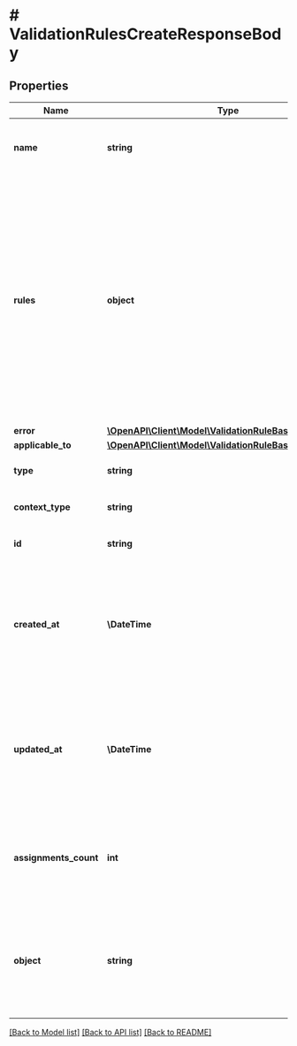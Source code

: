 # # ValidationRulesCreateResponseBody

## Properties

Name | Type | Description | Notes
------------ | ------------- | ------------- | -------------
**name** | **string** | Custom, unique name for set of validation rules. |
**rules** | **object** | Contains all the rule definitions for the validation rule. It is a set of key value pairs representing the rules and logic between the rules. The keys are numbered consecutively beginning from &#x60;1&#x60;. The values are objects containing the rule conditions. |
**error** | [**\OpenAPI\Client\Model\ValidationRuleBaseError**](ValidationRuleBaseError.md) |  | [optional]
**applicable_to** | [**\OpenAPI\Client\Model\ValidationRuleBaseApplicableTo**](ValidationRuleBaseApplicableTo.md) |  |
**type** | **string** | Type of validation rule. | [default to 'expression']
**context_type** | **string** | Validation rule context type.    | **Context Type** | **Definition** | |:---|:---| | earning_rule.order.paid |  | | earning_rule.custom_event |  | | earning_rule.customer.segment.entered |  | | campaign.discount_coupons |  | | campaign.discount_coupons.discount.apply_to_order |  | | campaign.discount_coupons.discount.apply_to_items |  | | campaign.discount_coupons.discount.apply_to_items_proportionally |  | | campaign.discount_coupons.discount.apply_to_items_proportionally_by_quantity |  | | campaign.discount_coupons.discount.fixed.apply_to_items |  | | campaign.gift_vouchers |  | | campaign.gift_vouchers.gift.apply_to_order |  | | campaign.gift_vouchers.gift.apply_to_items |  | | campaign.referral_program |  | | campaign.referral_program.discount.apply_to_order |  | | campaign.referral_program.discount.apply_to_items |  | | campaign.referral_program.discount.apply_to_items_proportionally |  | | campaign.referral_program.discount.apply_to_items_proportionally_by_quantity |  | | campaign.referral_program.discount.fixed.apply_to_items |  | | campaign.promotion |  | | campaign.promotion.discount.apply_to_order |  | | campaign.promotion.discount.apply_to_items |  | | campaign.promotion.discount.apply_to_items_proportionally |  | | campaign.promotion.discount.apply_to_items_proportionally_by_quantity |  | | campaign.promotion.discount.fixed.apply_to_items |  | | campaign.loyalty_program |  | | campaign.lucky_draw |  | | voucher.discount_voucher |  | | voucher.discount_voucher.discount.apply_to_order |  | | voucher.discount_voucher.discount.apply_to_items |  | | voucher.discount_voucher.discount.apply_to_items_proportionally |  | | voucher.discount_voucher.discount.apply_to_items_proportionally_by_quantity |  | | voucher.discount_voucher.discount.fixed.apply_to_items |  | | voucher.gift_voucher |  | | voucher.gift_voucher.gift.apply_to_order |  | | voucher.gift_voucher.gift.apply_to_items |  | | voucher.loyalty_card |  | | voucher.lucky_draw_code |  | | distribution.custom_event |  | | reward_assignment.pay_with_points |  | | global |  | | [default to 'global']
**id** | **string** | Unique validation rule ID. | [optional]
**created_at** | **\DateTime** | Timestamp representing the date and time when the validation rule was created. The value is shown in the ISO 8601 format. | [optional]
**updated_at** | **\DateTime** | Timestamp representing the date and time when the validation rule was updated. The value is shown in the ISO 8601 format. | [optional]
**assignments_count** | **int** | The number of instances the validation rule has been assigned to different types of redeemables. | [optional]
**object** | **string** | The type of the object represented by JSON. This object stores information about the validation rule. | [optional] [default to 'validation_rules']

[[Back to Model list]](../../README.md#models) [[Back to API list]](../../README.md#endpoints) [[Back to README]](../../README.md)
